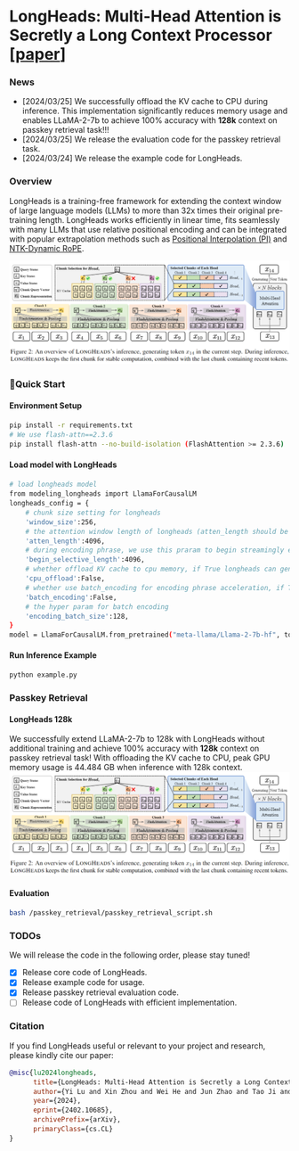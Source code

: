 # LongHeads: Multi-Head Attention is Secretly a Long Context Processor [[paper](https://arxiv.org/abs/2402.10685)]
### News
- [2024/03/25] We successfully offload the KV cache to CPU during inference. This implementation significantly reduces memory usage and enables LLaMA-2-7b to achieve 100% accuracy with **128k** context on passkey retrieval task!!! 
- [2024/03/25] We release the evaluation code for the passkey retrieval task.
- [2024/03/24] We release the example code for LongHeads.
### Overview
LongHeads is a training-free framework for extending the context window of large language models (LLMs) to more than 32x times their original pre-training length. LongHeads works efficiently in linear time, fits seamlessly with many LLMs that use relative positional encoding and can be integrated with popular extrapolation methods such as [Positional Interpolation (PI)](https://arxiv.org/abs/2306.15595) and [NTK-Dynamic RoPE](https://www.reddit.com/r/LocalLLaMA/comments/14mrgpr/dynamically_scaled_rope_further_increases/).

![schemes](figures/longheads.png)

### 🚀Quick Start
#### Environment Setup
```bash
pip install -r requirements.txt
# We use flash-attn==2.3.6
pip install flash-attn --no-build-isolation (FlashAttention >= 2.3.6)
```
#### Load model with LongHeads
```bash
# load longheads model
from modeling_longheads import LlamaForCausalLM
longheads_config = {
    # chunk size setting for longheads
    'window_size':256,
    # the attention window length of longheads (atten_length should be smaller to model's pretrained length)
    'atten_length':4096,
    # during encoding phrase, we use this praram to begin streamingly encoding long context with chunk selection strategy
    'begin_selective_length':4096,
    # whether offload KV cache to cpu memory, if True longheads can generate to 128k+ context length
    'cpu_offload':False,
    # whether use batch_encoding for encoding phrase acceleration, if True more memory will be needed
    'batch_encoding':False,
    # the hyper param for batch encoding
    'encoding_batch_size':128,
}
model = LlamaForCausalLM.from_pretrained("meta-llama/Llama-2-7b-hf", torch_dtype=torch.float16, **longheads_config)
```
#### Run Inference Example
```bash 
python example.py
```

### Passkey Retrieval
#### LongHeads 128k
We successfully extend LLaMA-2-7b to 128k with LongHeads without additional training and achieve 100% accuracy with **128k** context on passkey retrieval task! With offloading the KV cache to CPU, peak GPU memory usage is 44.484 GB when inference with 128k context.
![schemes](figures/longheads.png)

#### Evaluation
```bash
bash /passkey_retrieval/passkey_retrieval_script.sh
```

### TODOs
We will release the code in the following order, please stay tuned!

- [x] Release core code of LongHeads.
- [x] Release example code for usage.
- [x] Release passkey retrieval evaluation code.
- [ ] Release code of LongHeads with efficient implementation.

### Citation

If you find LongHeads useful or relevant to your project and research, please kindly cite our paper:

```bibtex
@misc{lu2024longheads,
      title={LongHeads: Multi-Head Attention is Secretly a Long Context Processor}, 
      author={Yi Lu and Xin Zhou and Wei He and Jun Zhao and Tao Ji and Tao Gui and Qi Zhang and Xuanjing Huang},
      year={2024},
      eprint={2402.10685},
      archivePrefix={arXiv},
      primaryClass={cs.CL}
}
```
